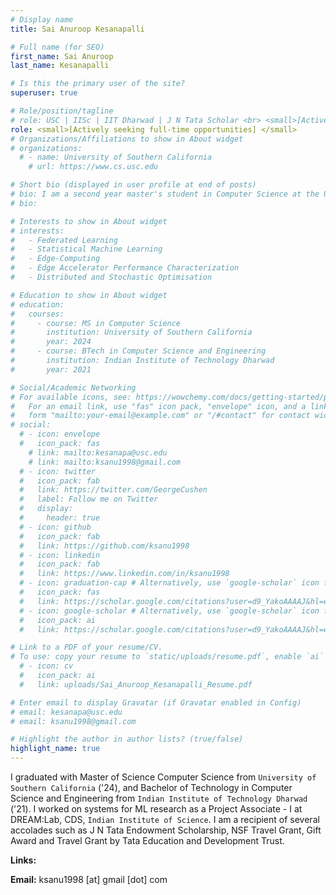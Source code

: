 ```yaml
---
# Display name
title: Sai Anuroop Kesanapalli

# Full name (for SEO)
first_name: Sai Anuroop
last_name: Kesanapalli

# Is this the primary user of the site?
superuser: true

# Role/position/tagline
# role: USC | IISc | IIT Dharwad | J N Tata Scholar <br> <small>[Actively seeking full-time opportunities] </small>
role: <small>[Actively seeking full-time opportunities] </small>
# Organizations/Affiliations to show in About widget
# organizations:
  # - name: University of Southern California
    # url: https://www.cs.usc.edu

# Short bio (displayed in user profile at end of posts)
# bio: I am a second year master's student in Computer Science at the University of Southern California. My research interests are chiefly Statistical Machine Learning, Edge-GPU Performance Characterization, Deep Learning Theory, Stochastic Optimization, Federated Learning, and Embedded Computing.
# bio:

# Interests to show in About widget
# interests:
#   - Federated Learning
#   - Statistical Machine Learning
#   - Edge-Computing
#   - Edge Accelerator Performance Characterization
#   - Distributed and Stochastic Optimisation

# Education to show in About widget
# education:
#   courses:
#     - course: MS in Computer Science
#       institution: University of Southern California
#       year: 2024
#     - course: BTech in Computer Science and Engineering
#       institution: Indian Institute of Technology Dharwad
#       year: 2021

# Social/Academic Networking
# For available icons, see: https://wowchemy.com/docs/getting-started/page-builder/#icons
#   For an email link, use "fas" icon pack, "envelope" icon, and a link in the
#   form "mailto:your-email@example.com" or "/#contact" for contact widget.
# social:
  # - icon: envelope
  #   icon_pack: fas
    # link: mailto:kesanapa@usc.edu
    # link: mailto:ksanu1998@gmail.com
  # - icon: twitter
  #   icon_pack: fab
  #   link: https://twitter.com/GeorgeCushen
  #   label: Follow me on Twitter
  #   display:
  #     header: true
  # - icon: github
  #   icon_pack: fab
  #   link: https://github.com/ksanu1998
  # - icon: linkedin
  #   icon_pack: fab
  #   link: https://www.linkedin.com/in/ksanu1998
  # - icon: graduation-cap # Alternatively, use `google-scholar` icon from `ai` icon pack
  #   icon_pack: fas
  #   link: https://scholar.google.com/citations?user=d9_YakoAAAAJ&hl=en&oi=ao
  # - icon: google-scholar # Alternatively, use `google-scholar` icon from `ai` icon pack
  #   icon_pack: ai
  #   link: https://scholar.google.com/citations?user=d9_YakoAAAAJ&hl=en&oi=ao

# Link to a PDF of your resume/CV.
# To use: copy your resume to `static/uploads/resume.pdf`, enable `ai` icons in `params.yaml`, # and uncomment the lines below.
  # - icon: cv
  #   icon_pack: ai
  #   link: uploads/Sai_Anuroop_Kesanapalli_Resume.pdf

# Enter email to display Gravatar (if Gravatar enabled in Config)
# email: kesanapa@usc.edu
# email: ksanu1998@gmail.com

# Highlight the author in author lists? (true/false)
highlight_name: true
---
```


I graduated with Master of Science Computer Science from `University of Southern California` ('24), and Bachelor of Technology in Computer Science and Engineering from `Indian Institute of Technology Dharwad` ('21). I worked on systems for ML research as a Project Associate - I at DREAM:Lab, CDS, `Indian Institute of Science`. I am a recipient of several accolades such as J N Tata Endowment Scholarship, NSF Travel Grant, Gift Award and Travel Grant by Tata Education and Development Trust.

<!-- I graduated with a Master of Science in Computer Science from University of Southern California</a>, during which I was a Research Assistant and Course Producer for graduate-level ML courses, supervised by Prof. <a href="https://vatsalsharan.github.io/">Vatsal Sharan</a>. I worked as a Machine Learning Software Intern at <a href="https://www.degirum.ai/">DeGirum Corp.</a> Earlier I worked on systems for ML research at <a href="https://iisc.ac.in/">Indian Institute of Science</a> as a Project Associate, advised by Prof. <a href="http://cds.iisc.ac.in/faculty/simmhan/">Yogesh Simmhan</a>. Prior to that I graduated with a Bachelor of Technology in Computer Science and Engineering from <a href="https://www.iitdh.ac.in/">Indian Institute of Technology Dharwad</a>, where I worked on FL, advised by Prof. <a href="https://bnbharath.wordpress.com/">B N Bharath</a>. I am a recipient of several accolades such as J N Tata Endowment Scholarship, NSF Travel Grant, Gift Award and Travel Grant by Tata Education and Development Trust.<br><br> -->

<!-- <b>Résumé:</b>{{<staticref "uploads/Sai_Anuroop_Kesanapalli_Resume.pdf""newtab">}}{{<icon name="download" pack="fas">}}{{</staticref>}} -->
<b>Links:</b> 
  <a href="/uploads/Sai_Anuroop_Kesanapalli_Resume.pdf" target="_blank">
    <i class="ai ai-cv ai-lg"></i>
  </a> 
  <a href="https://www.linkedin.com/in/ksanu1998" target="_blank">
    <i class="fab fa-linkedin  fa-lg"></i>
  </a>
  <a href="https://github.com/ksanu1998" target="_blank">
    <i class="fab fa-github fa-lg"></i>
  </a>
  <a href="https://scholar.google.com/citations?user=d9_YakoAAAAJ&hl=en&oi=ao" target="_blank">
    <i class="ai ai-google-scholar ai-lg"></i>
  </a>

<b>Email:</b> ksanu1998 [at] gmail [dot] com <br>
<!-- rI am a second year master’s student in Computer Science at the <a href="https://www.cs.usc.edu/">University of Southern California</a>. I have been awarded the prestigious <a href="https://www.tata.com/newsroom/backing-the-brightest-jn-tata-endowment-fund">J N Tata Endowment scholarship</a> for the higher education of Indians.

I currently work as a Course Producer for CSCI 567: Machine Learning, offered by the Department of Computer Science at USC in Spring 2024, and for CSCI 699: Theory of Machine Learning, a doctoral-level course offered in Fall 2023, taught by Prof. <a href="https://vatsalsharan.github.io/">Vatsal Sharan</a>. During Summer 2023, I worked as a Machine Learning Software Intern at <a href="https://www.degirum.ai">DeGirum Corp.</a>, Santa Clara, where I developed an ONNX OCR pipeline with pre and post-processor modules compatible with edge-hardware, and worked on a NumPy-only implementation of the forward pass of some vision-based PyTorch operators. During Spring and Summer 2023, I was a Research Assistant in the Department of Computer Science at USC, advised by Prof. Vatsal Sharan, where I contributed to an open source project on tensor decomposition methods, and worked on a faster C++ implementation of a random forest based anomaly-detection algorithm.

Previously, I was Project Associate - I at DREAM:Lab, <a href="https://iisc.ac.in/">Indian Institute of Science (IISc)</a>, advised by Prof. <a href="http://cds.iisc.ac.in/faculty/simmhan/">Yogesh Simmhan</a>, where I worked on performance characterization of Nvidia Jetson edge-accelerators on deep learning workloads, a review of systems research into training deep learning models on the edge hardware, and also on a Federated Learning project.

Prior to that, I graduated with a Bachelor of Technology in Computer Science and Engineering from <a href="https://www.iitdh.ac.in/">Indian Institute of Technology (IIT) Dharwad</a>. I worked on Federated Algorithms with Bayesian and Exponential Weighted Average approaches for my B.Tech. Project, as a member of LIaN research group, advised by Prof. <a href="https://bnbharath.wordpress.com/">B. N. Bharath</a>.-->


 <!-- and {{< staticref "uploads/Sai_Anuroop_Kesanapalli_Cover_Letter.pdf" "newtab" >}}cover letter{{</staticref>}}. -->
